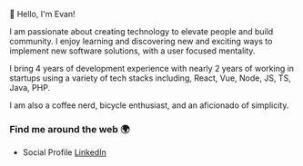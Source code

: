 👋 Hello, I'm Evan! 

I am passionate about creating technology to elevate people and build community. I enjoy learning and discovering new and exciting ways to implement new software solutions, with a user focused mentality. 

I bring 4 years of development experience with nearly 2 years of working in startups using a variety of tech stacks including, React, Vue, Node, JS, TS, Java, PHP.

I am also a coffee nerd, bicycle enthusiast, and an aficionado of simplicity.


### Find me around the web 🌍

- Social Profile [LinkedIn](https://www.linkedin.com/in/evan-aspaas-a80259198/)

